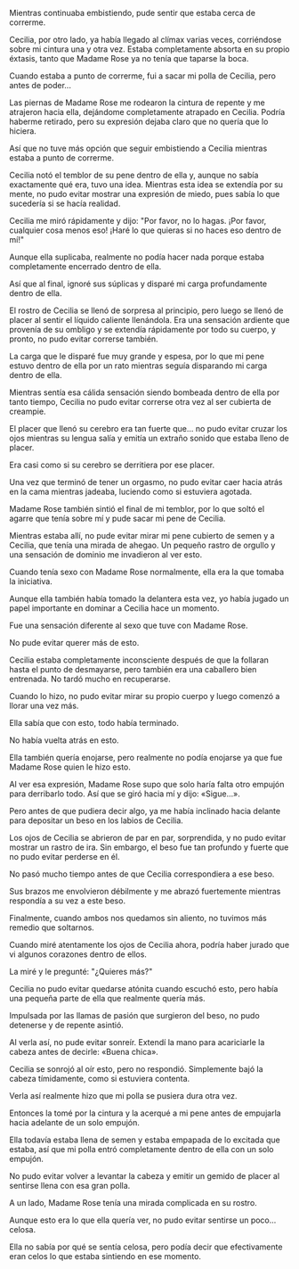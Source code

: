 
Mientras continuaba embistiendo, pude sentir que estaba cerca de correrme.

Cecilia, por otro lado, ya había llegado al clímax varias veces, corriéndose sobre mi cintura una y otra vez. Estaba completamente absorta en su propio éxtasis, tanto que Madame Rose ya no tenía que taparse la boca.

Cuando estaba a punto de correrme, fui a sacar mi polla de Cecilia, pero antes de poder...

Las piernas de Madame Rose me rodearon la cintura de repente y me atrajeron hacia ella, dejándome completamente atrapado en Cecilia. Podría haberme retirado, pero su expresión dejaba claro que no quería que lo hiciera.

Así que no tuve más opción que seguir embistiendo a Cecilia mientras estaba a punto de correrme.

Cecilia notó el temblor de su pene dentro de ella y, aunque no sabía exactamente qué era, tuvo una idea. Mientras esta idea se extendía por su mente, no pudo evitar mostrar una expresión de miedo, pues sabía lo que sucedería si se hacía realidad.

Cecilia me miró rápidamente y dijo: "Por favor, no lo hagas. ¡Por favor, cualquier cosa menos eso! ¡Haré lo que quieras si no haces eso dentro de mí!"

Aunque ella suplicaba, realmente no podía hacer nada porque estaba completamente encerrado dentro de ella.

Así que al final, ignoré sus súplicas y disparé mi carga profundamente dentro de ella.

El rostro de Cecilia se llenó de sorpresa al principio, pero luego se llenó de placer al sentir el líquido caliente llenándola. Era una sensación ardiente que provenía de su ombligo y se extendía rápidamente por todo su cuerpo, y pronto, no pudo evitar correrse también.

La carga que le disparé fue muy grande y espesa, por lo que mi pene estuvo dentro de ella por un rato mientras seguía disparando mi carga dentro de ella.

Mientras sentía esa cálida sensación siendo bombeada dentro de ella por tanto tiempo, Cecilia no pudo evitar correrse otra vez al ser cubierta de creampie.

El placer que llenó su cerebro era tan fuerte que... no pudo evitar cruzar los ojos mientras su lengua salía y emitía un extraño sonido que estaba lleno de placer.

Era casi como si su cerebro se derritiera por ese placer.

Una vez que terminó de tener un orgasmo, no pudo evitar caer hacia atrás en la cama mientras jadeaba, luciendo como si estuviera agotada.

Madame Rose también sintió el final de mi temblor, por lo que soltó el agarre que tenía sobre mí y pude sacar mi pene de Cecilia.

Mientras estaba allí, no pude evitar mirar mi pene cubierto de semen y a Cecilia, que tenía una mirada de ahegao. Un pequeño rastro de orgullo y una sensación de dominio me invadieron al ver esto.

Cuando tenía sexo con Madame Rose normalmente, ella era la que tomaba la iniciativa.

Aunque ella también había tomado la delantera esta vez, yo había jugado un papel importante en dominar a Cecilia hace un momento.

Fue una sensación diferente al sexo que tuve con Madame Rose.

No pude evitar querer más de esto.

Cecilia estaba completamente inconsciente después de que la follaran hasta el punto de desmayarse, pero también era una caballero bien entrenada. No tardó mucho en recuperarse.

Cuando lo hizo, no pudo evitar mirar su propio cuerpo y luego comenzó a llorar una vez más.

Ella sabía que con esto, todo había terminado.

No había vuelta atrás en esto.

Ella también quería enojarse, pero realmente no podía enojarse ya que fue Madame Rose quien le hizo esto.

Al ver esa expresión, Madame Rose supo que solo haría falta otro empujón para derribarlo todo. Así que se giró hacia mí y dijo: «Sigue...».

Pero antes de que pudiera decir algo, ya me había inclinado hacia delante para depositar un beso en los labios de Cecilia.

Los ojos de Cecilia se abrieron de par en par, sorprendida, y no pudo evitar mostrar un rastro de ira. Sin embargo, el beso fue tan profundo y fuerte que no pudo evitar perderse en él.

No pasó mucho tiempo antes de que Cecilia correspondiera a ese beso.

Sus brazos me envolvieron débilmente y me abrazó fuertemente mientras respondía a su vez a este beso.

Finalmente, cuando ambos nos quedamos sin aliento, no tuvimos más remedio que soltarnos.

Cuando miré atentamente los ojos de Cecilia ahora, podría haber jurado que vi algunos corazones dentro de ellos.

La miré y le pregunté: "¿Quieres más?"

Cecilia no pudo evitar quedarse atónita cuando escuchó esto, pero había una pequeña parte de ella que realmente quería más.

Impulsada por las llamas de pasión que surgieron del beso, no pudo detenerse y de repente asintió.

Al verla así, no pude evitar sonreír. Extendí la mano para acariciarle la cabeza antes de decirle: «Buena chica».

Cecilia se sonrojó al oír esto, pero no respondió. Simplemente bajó la cabeza tímidamente, como si estuviera contenta.

Verla así realmente hizo que mi polla se pusiera dura otra vez.

Entonces la tomé por la cintura y la acerqué a mi pene antes de empujarla hacia adelante de un solo empujón.

Ella todavía estaba llena de semen y estaba empapada de lo excitada que estaba, así que mi polla entró completamente dentro de ella con un solo empujón.

No pudo evitar volver a levantar la cabeza y emitir un gemido de placer al sentirse llena con esa gran polla.

A un lado, Madame Rose tenía una mirada complicada en su rostro.

Aunque esto era lo que ella quería ver, no pudo evitar sentirse un poco... celosa.

Ella no sabía por qué se sentía celosa, pero podía decir que efectivamente eran celos lo que estaba sintiendo en ese momento.